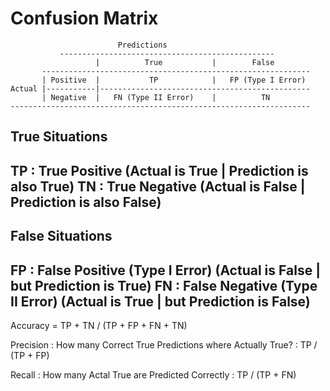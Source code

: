# Confusion Matrix

```Text
                        Predictions                 
		   ------------------------------------------------
                   |          True           |        False             
       ------------------------------------------------------------ 
       | Positive  |           TP            |   FP (Type I Error) 
Actual |-----------|-----------------------------------------------  					 
       | Negative  |   FN (Type II Error)    |          TN 						 
-------------------------------------------------------------------
```
True Situations
----------------------------------------------------------------
TP : True Positive (Actual is True | Prediction is also True)
TN : True Negative (Actual is False | Prediction is also False)
----------------------------------------------------------------

False Situations 
------------------------------------------------------------------------------
FP : False Positive (Type I Error) (Actual is False | but Prediction is True)
FN : False Negative (Type II Error) (Actual is True | but Prediction is False)
------------------------------------------------------------------------------

Accuracy = TP + TN / (TP + FP + FN + TN)

Precision : How many Correct True Predictions where Actually True? : TP / (TP + FP)

Recall : How many Actal True are Predicted Correctly : TP / (TP + FN)
